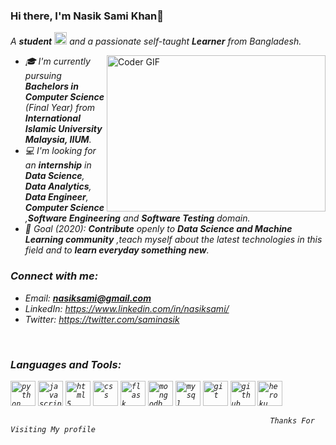 ### Hi there, I'm Nasik Sami Khan👋

<p>
  <em>
    A <b>student</b> <img src="https://raw.githubusercontent.com/TheDudeThatCode/TheDudeThatCode/master/Assets/Medal.gif" width=20 height=20> and a passionate self-taught <b>Learner</b> from Bangladesh.
  </em>
 </p>
 <img align="right" alt="Coder GIF" height=250 width=350 src="https://magiccopy.xyz/assets/images/hadder.gif" />

<em>

- 🎓 I'm currently pursuing **Bachelors in Computer Science** (Final Year) from **International Islamic University Malaysia, IIUM**.
- 💻 I'm looking for an **internship** in **Data Science**, **Data Analytics**, **Data Engineer**, **Computer Science** ,**Software Engineering** and **Software Testing** domain.
- 🎯 Goal (2020): **Contribute** openly to **Data Science and Machine Learning community** ,teach myself about the latest technologies in this field and to **learn everyday something new**.

### Connect with me:
- Email: **nasiksami@gmail.com**
- LinkedIn: https://www.linkedin.com/in/nasiksami/
- Twitter: https://twitter.com/saminasik
<br />

### Languages and Tools:
<code><img height="40" src="https://devicons.github.io/devicon/devicon.git/icons/python/python-original.svg" title="python"></code>
<code><img height="40" src="https://devicons.github.io/devicon/devicon.git/icons/javascript/javascript-original.svg" title="javascript"></code>
<code><img height="40" src="https://devicons.github.io/devicon/devicon.git/icons/html5/html5-original-wordmark.svg" title="html5"></code>
<code><img height="40" src="https://devicons.github.io/devicon/devicon.git/icons/css3/css3-original-wordmark.svg" title="css"></code>
<code><img height="40" src="https://www.vectorlogo.zone/logos/pocoo_flask/pocoo_flask-icon.svg" title="flask"></code>
<code><img height="40" src="https://devicons.github.io/devicon/devicon.git/icons/mongodb/mongodb-original-wordmark.svg" title="mongodb"></code>
<code><img height="40" src="https://devicons.github.io/devicon/devicon.git/icons/mysql/mysql-original-wordmark.svg" title="mysql"></code>
<code><img height="40" src="https://www.vectorlogo.zone/logos/git-scm/git-scm-icon.svg" title="git"></code>
<code><img height="40" src="https://github.githubassets.com/images/modules/open_graph/github-mark.png" title="github"></code>
<code><img height="40" src="https://res.cloudinary.com/practicaldev/image/fetch/s--K2q0A5SX--/c_limit%2Cf_auto%2Cfl_progressive%2Cq_auto%2Cw_880/https://thepracticaldev.s3.amazonaws.com/i/2elgd5zp07wkeilkna63.png" title="heroku"></code>
<br />


                                                              Thanks For Visiting My profile

